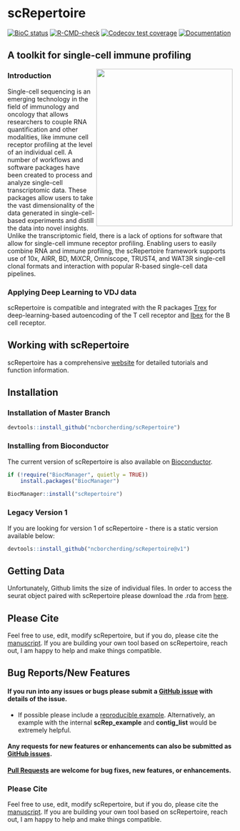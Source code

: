 # scRepertoire
<!-- badges: start -->
[![BioC status](http://www.bioconductor.org/shields/build/release/bioc/scRepertoire.svg)](https://bioconductor.org/checkResults/release/bioc-LATEST/scRepertoire)
[![R-CMD-check](https://github.com/ncborcherding/scRepertoire/actions/workflows/R-CMD-check.yaml/badge.svg)](https://github.com/ncborcherding/scRepertoire/actions/workflows/R-CMD-check.yaml)
[![Codecov test coverage](https://codecov.io/gh/ncborcherding/scRepertoire/branch/master/graph/badge.svg)](https://app.codecov.io/gh/ncborcherding/scRepertoire?branch=master)
[![Documentation](https://img.shields.io/badge/docs-stable-blue.svg)](https://www.borch.dev/uploads/screpertoire/)
<!-- badges: end -->

## A toolkit for single-cell immune profiling

<img align="right" src="https://www.borch.dev/uploads/screpertoire/reference/figures/screpertoire_hex.png" width="305" height="352">

### Introduction
Single-cell sequencing is an emerging technology in the field of immunology and oncology that allows researchers to couple RNA quantification and other modalities, like immune cell receptor profiling at the level of an individual cell. A number of workflows and software packages have been created to process and analyze single-cell transcriptomic data. These packages allow users to take the vast dimensionality of the data generated in single-cell-based experiments and distill the data into novel insights. Unlike the transcriptomic field, there is a lack of options for software that allow for single-cell immune receptor profiling. Enabling users to easily combine RNA and immune profiling, the scRepertoire framework supports use of 10x, AIRR, BD, MiXCR, Omniscope, TRUST4, and WAT3R single-cell clonal formats and interaction with popular R-based single-cell data pipelines. 

### Applying Deep Learning to VDJ data
scRepertoire is compatible and integrated with the R packages [Trex](https://github.com/ncborcherding/Trex) for deep-learning-based autoencoding of the T cell receptor and [Ibex](https://github.com/ncborcherding/Ibex) for the B cell receptor.

## Working with scRepertoire

scRepertoire has a comprehensive [website](https://www.borch.dev/uploads/screpertoire/) for detailed tutorials and function information.

## Installation

### Installation of Master Branch

```R
devtools::install_github("ncborcherding/scRepertoire")
```

### Installing from Bioconductor
The current version of scRepertoire is also available on [Bioconductor](https://bioconductor.org/packages/3.19/bioc/html/scRepertoire.html).

```R
if (!require("BiocManager", quietly = TRUE))
    install.packages("BiocManager")

BiocManager::install("scRepertoire")
```

### Legacy Version 1
If you are looking for version 1 of scRepertoire - there is a static version available below:

```R
devtools::install_github("ncborcherding/scRepertoire@v1")
```

## Getting Data

Unfortunately, Github limits the size of individual files. In order to access the seurat object paired with scRepertoire please download the .rda from [here](https://drive.google.com/file/d/1_YuRraDyg8UgF3oasjF0-jgPnwox-B24/view?usp=share_link).

## Please Cite
Feel free to use, edit, modify scRepertoire, but if you do, please cite the [manuscript](https://f1000research.com/articles/9-47/v1). If you are building your own tool based on scRepertoire, reach out, I am happy to help and make things compatible.

## Bug Reports/New Features

#### If you run into any issues or bugs please submit a [GitHub issue](https://github.com/ncborcherding/scRepertoire/issues) with details of the issue.

- If possible please include a [reproducible example](https://reprex.tidyverse.org/). 
Alternatively, an example with the internal **scRep_example** and **contig_list** would 
be extremely helpful.

#### Any requests for new features or enhancements can also be submitted as [GitHub issues](https://github.com/ncborcherding/scRepertoire/issues).

#### [Pull Requests](https://github.com/ncborcherding/scRepertoire/pulls) are welcome for bug fixes, new features, or enhancements.

### Please Cite
Feel free to use, edit, modify scRepertoire, but if you do, please cite the [manuscript](https://f1000research.com/articles/9-47/v1). If you are building your own tool based on scRepertoire, reach out, I am happy to help and make things compatible.
